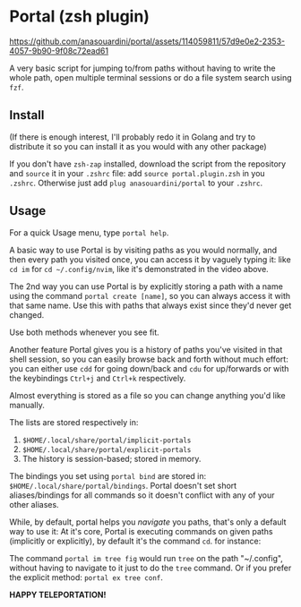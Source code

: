 # Portal (zsh plugin)

https://github.com/anasouardini/portal/assets/114059811/57d9e0e2-2353-4057-9b90-9f08c72ead61

A very basic script for jumping to/from paths without having to write the whole path, open multiple terminal sessions or do a file system search using `fzf`.

## Install

(If there is enough interest, I'll probably redo it in Golang and try to distribute it so you can install it as you would with any other package)

If you don't have `zsh-zap` installed, download the script from the repository and `source` it in your `.zshrc` file: add `source portal.plugin.zsh` in you `.zshrc`. Otherwise just add `plug anasouardini/portal` to your `.zshrc`.

## Usage

For a quick Usage menu, type `portal help`.

A basic way to use Portal is by visiting paths as you would normally, and then every path you visited once, you can access it by vaguely typing it: like `cd im` for `cd ~/.config/nvim`, like it's demonstrated in the video above.

The 2nd way you can use Portal is by explicitly storing a path with a name using the command `portal create [name]`, so you can always access it with that same name. Use this with paths that always exist since they'd never get changed.

Use both methods whenever you see fit.

Another feature Portal gives you is a history of paths you've visited in that shell session, so you can easily browse back and forth without much effort: you can either use `cdd` for going down/back and `cdu` for up/forwards or with the keybindings `Ctrl+j` and `Ctrl+k` respectively.

Almost everything is stored as a file so you can change anything you'd like manually.

The lists are stored respectively in:
1. `$HOME/.local/share/portal/implicit-portals`
2. `$HOME/.local/share/portal/explicit-portals`
3. The history is session-based; stored in memory.

The bindings you set using `portal bind` are stored in: `$HOME/.local/share/portal/bindings`. Portal doesn't set short aliases/bindings for all commands so it doesn't conflict with any of your other aliases. 

While, by default, portal helps you *navigate* you paths, that's only a default way to use it: At it's core, Portal is executing commands on given paths (implicitly or explicitly), by default it's the command `cd`. for instance:

The command `portal im tree fig` would run `tree` on the path "~/.config", without having to navigate to it just to do the `tree` command. Or if you prefer the explicit method: `portal ex tree conf`.

**HAPPY TELEPORTATION!**
